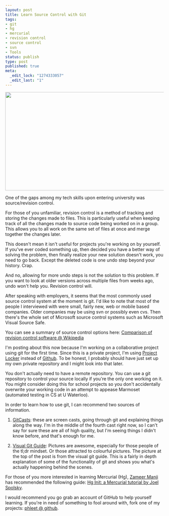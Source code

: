 ```yaml
--- 
layout: post
title: Learn Source Control with Git
tags: 
- git
- hg
- mercurial
- revision control
- source control
- svn
- Tools
status: publish
type: post
published: true
meta: 
  _edit_lock: "1274333057"
  _edit_last: "1"
---
```

<div style='text-align:center'><img alt="" src="http://marklodato.github.com/visual-git-guide/basic-usage.svg.png" title="Git Visual Guide" class="alignnone" width="728" height="312" /></div>

One of the gaps among my tech skills upon entering university was source/revision control.

For those of you unfamiliar, revision control is a method of tracking and storing the changes made to files. This is particularly useful when keeping track of all the changes made to source code being worked on in a group. This allows you to all work on the same set of files at once and merge together the changes later. 

This doesn't mean it isn't useful for projects you're working on by yourself. If you've ever coded something up, then decided you have a better way of solving the problem, then finally realize your new solution doesn't work, you need to go back. Except the deleted code is one undo step beyond your history. Crap.

And no, allowing for more undo steps is not the solution to this problem. If you want to look at older versions across multiple files from weeks ago, undo won't help you. Revision control will.

After speaking with employers, it seems that the most commonly used source control system at the moment is git. I'd like to note that most of the people I interviewed with were small, fairly new, web or mobile based companies. Older companies may be using svn or possibly even cvs. Then there's the whole set of Microsoft source control systems such as Microsoft Visual Source Safe.

You can see a summary of source control options here: <a href="http://en.wikipedia.org/wiki/Comparison_of_revision_control_software">Comparison of revision control software @ Wikipedia</a>

I'm posting about this now because I'm working on a collaborative project using git for the first time. Since this is a private project, I'm using <a href="http://www.projectlocker.com/">Project Locker</a> instead of <a href="http://github.com/">Github</a>. To be honest, I probably should have just set up my own private repository and I might look into that later.

You don't actually need to have a remote repository. You can use a git repository to control your source locally if you're the only one working on it. You might consider doing this for school projects so you don't accidentally overwrite your working code in an attempt to appease Marmoset (automated testing in CS at U Waterloo).

In order to learn how to use git, I can recommend two sources of information.

1. <a href="http://gitcasts.com">GitCasts</a>: these are screen casts, going through git and explaining things along the way. I'm in the middle of the fourth cast right now, so I can't say for sure these are all of high quality, but I'm seeing things I didn't know before, and that's enough for me.

2. <a href="http://marklodato.github.com/visual-git-guide/">Visual Git Guide</a>: Pictures are awesome, especially for those people of the tl;dr mindset. Or those attracted to colourful pictures. The picture at the top of the post is from the visual git guide. This is a fairly in depth explanation of some of the functionality of git and shows you what's actually happening behind the scenes.

For those of you more interested in learning Mercurial (Hg), <a href="http://se2014.com/~zmanji/">Zameer Manji</a> has recommended the following guide: <a href="http://hginit.com/index.html">Hg Init: a Mercurial tutorial by Joel Spolsky</a>.

I would recommend you go grab an account of GitHub to help yourself learning. If you're in need of something to fool around with, fork one of my projects: <a href="http://github.com/phleet">phleet @ github</a>.
